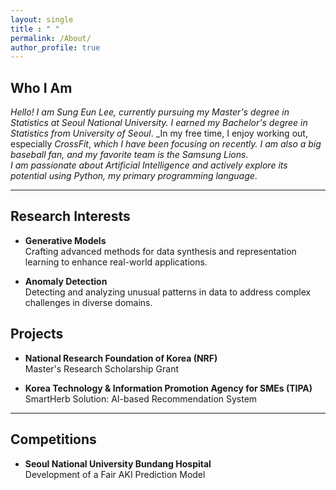 ```yaml
---
layout: single
title : " "
permalink: /About/
author_profile: true
---
```

## Who I Am

_Hello! I am Sung Eun Lee, currently pursuing my Master's degree in Statistics at Seoul National University. I earned my Bachelor's degree in Statistics from University of Seoul_. 
_In my free time, I enjoy working out, especially _CrossFit_, _which I have been focusing on recently. I am also a big baseball fan, and my favorite team is the Samsung Lions_.  
_I am passionate about Artificial Intelligence and actively explore its potential using Python, my primary programming language_.

---

## Research Interests

- **Generative Models**  
   Crafting advanced methods for data synthesis and representation learning to enhance real-world applications.  

- **Anomaly Detection**  
   Detecting and analyzing unusual patterns in data to address complex challenges in diverse domains.  

## Projects

- **National Research Foundation of Korea (NRF)**  
   Master's Research Scholarship Grant  

- **Korea Technology & Information Promotion Agency for SMEs (TIPA)**  
   SmartHerb Solution: AI-based Recommendation System  

---

## Competitions

- **Seoul National University Bundang Hospital**  
   Development of a Fair AKI Prediction Model  